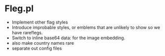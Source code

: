 # Fleg.pl

* Implement other flag styles
* Introduce improbable styles, or emblems that are unlikely to show so we have rareflegs.
* Switch to inline base64 data:  for the image embedding.
* also make country names rare
* separate out config files


